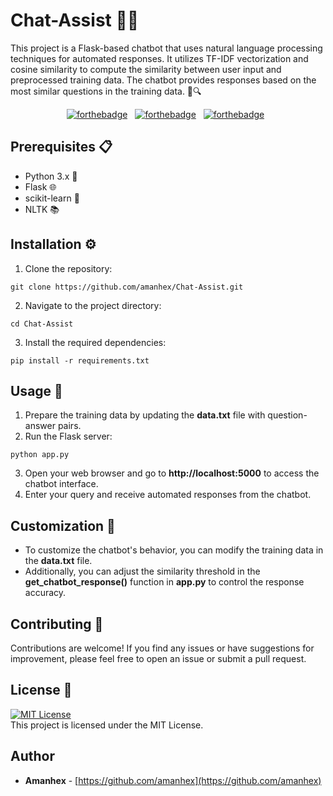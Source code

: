 # Chat-Assist 👥🤖

This project is a Flask-based chatbot that uses natural language processing techniques for automated responses. 
It utilizes TF-IDF vectorization and cosine similarity to compute the similarity between user input and preprocessed training data. 
The chatbot provides responses based on the most similar questions in the training data. 💬🔍

<center>

[![forthebadge](https://forthebadge.com/images/badges/built-by-developers.svg)](https://forthebadge.com) &nbsp;
[![forthebadge](https://forthebadge.com/images/badges/open-source.svg)](https://forthebadge.com) &nbsp;
[![forthebadge](https://forthebadge.com/images/badges/check-it-out.svg)](https://forthebadge.com) &nbsp;

</center>

## Prerequisites 📋

- Python 3.x 🐍
- Flask 🌐
- scikit-learn 🧠
- NLTK 📚

## Installation ⚙️

1. Clone the repository:
```
git clone https://github.com/amanhex/Chat-Assist.git
```
2. Navigate to the project directory:
```
cd Chat-Assist
```
3. Install the required dependencies:
```
pip install -r requirements.txt
```

## Usage 🚀

1. Prepare the training data by updating the **data.txt** file with question-answer pairs.
2. Run the Flask server:
```
python app.py
```
3. Open your web browser and go to **http://localhost:5000** to access the chatbot interface.
4. Enter your query and receive automated responses from the chatbot.

## Customization 🎨

- To customize the chatbot's behavior, you can modify the training data in the **data.txt** file.
- Additionally, you can adjust the similarity threshold in the **get_chatbot_response()** function in **app.py** to control the response accuracy.

## Contributing 🤝

Contributions are welcome! If you find any issues or have suggestions for improvement, please feel free to open an issue or submit a pull request.

## License 📄

[![MIT License](https://img.shields.io/badge/License-MIT-green.svg)](https://choosealicense.com/licenses/mit/) <br />
This project is licensed under the MIT License.

## Author

- **Amanhex** - [https://github.com/amanhex](https://github.com/amanhex)
